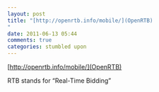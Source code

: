 ```yaml
---
layout: post
title: "[http://openrtb.info/mobile/](OpenRTB)
"
date: 2011-06-13 05:44
comments: true
categories: stumbled upon
---
```

[http://openrtb.info/mobile/](OpenRTB)


RTB stands for “Real-Time Bidding”


